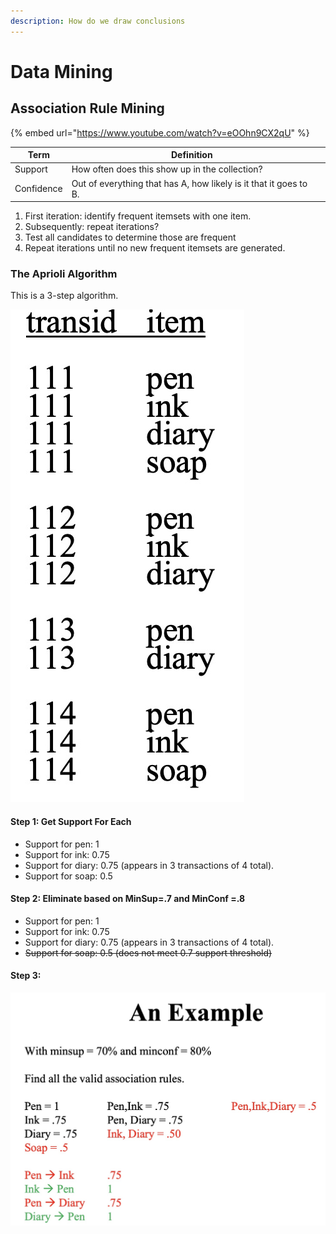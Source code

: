 ```yaml
---
description: How do we draw conclusions
---
```


# Data Mining

## Association Rule Mining

{% embed url="https://www.youtube.com/watch?v=eOOhn9CX2qU" %}

| Term       | Definition                                                        |   |
| ---------- | ----------------------------------------------------------------- | - |
| Support    | How often does this show up in the collection?                    |   |
| Confidence | Out of everything that has A, how likely is it that it goes to B. |   |



1. First iteration: identify frequent itemsets with one item.
2. Subsequently: repeat iterations?
3. Test all candidates to determine those are frequent
4. Repeat iterations until no new frequent itemsets are generated.

### The Aprioli Algorithm

This is a 3-step algorithm.

![](<../../../../.gitbook/assets/CleanShot 2021-11-16 at 11.31.39@2x.jpg>)

#### Step 1: Get Support For Each

* Support for pen: 1
* Support for ink: 0.75
* Support for diary: 0.75 (appears in 3 transactions of 4 total).
* Support for soap: 0.5

#### Step 2: Eliminate based on MinSup=.7 and MinConf =.8

* Support for pen: 1
* Support for ink: 0.75
* Support for diary: 0.75 (appears in 3 transactions of 4 total).
* ~~Support for soap: 0.5  (does not meet 0.7 support threshold)~~

#### Step 3:&#x20;

![](<../../../../.gitbook/assets/CleanShot 2021-11-16 at 11.37.47@2x.jpg>)

